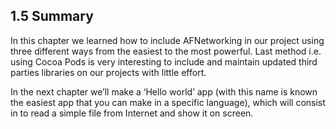 ## 1.5 Summary
In this chapter we learned how to include AFNetworking in our project using three different ways from the easiest to the most powerful. Last method i.e. using Cocoa Pods is very interesting to include and maintain updated third parties libraries on our projects with little effort.  

In the next chapter we’ll make a ‘Hello world’ app (with this name is known the easiest app that you can make in a specific language), which will consist in to read a simple file from Internet and show it on screen.